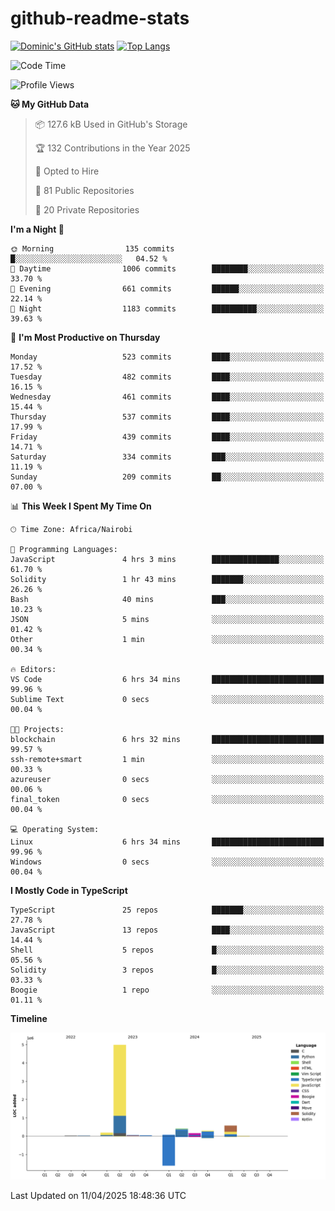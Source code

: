 # github-readme-stats
[![Dominic's GitHub stats](https://github-readme-stats.vercel.app/api?username=Domengo&show_icons=true)](https://github.com/anuraghazra/github-readme-stats)
[![Top Langs](https://github-readme-stats.vercel.app/api/top-langs/?username=Domengo&show_icons=true)](https://github.com/Domengo/github-readme-stats)

<!--START_SECTION:waka-->
![Code Time](http://img.shields.io/badge/Code%20Time-1%2C075%20hrs%2033%20mins-blue)

![Profile Views](http://img.shields.io/badge/Profile%20Views-0-blue)

**🐱 My GitHub Data** 

> 📦 127.6 kB Used in GitHub's Storage 
 > 
> 🏆 132 Contributions in the Year 2025
 > 
> 💼 Opted to Hire
 > 
> 📜 81 Public Repositories 
 > 
> 🔑 20 Private Repositories 
 > 
**I'm a Night 🦉** 

```text
🌞 Morning                135 commits         █░░░░░░░░░░░░░░░░░░░░░░░░   04.52 % 
🌆 Daytime                1006 commits        ████████░░░░░░░░░░░░░░░░░   33.70 % 
🌃 Evening                661 commits         ██████░░░░░░░░░░░░░░░░░░░   22.14 % 
🌙 Night                  1183 commits        ██████████░░░░░░░░░░░░░░░   39.63 % 
```
📅 **I'm Most Productive on Thursday** 

```text
Monday                   523 commits         ████░░░░░░░░░░░░░░░░░░░░░   17.52 % 
Tuesday                  482 commits         ████░░░░░░░░░░░░░░░░░░░░░   16.15 % 
Wednesday                461 commits         ████░░░░░░░░░░░░░░░░░░░░░   15.44 % 
Thursday                 537 commits         ████░░░░░░░░░░░░░░░░░░░░░   17.99 % 
Friday                   439 commits         ████░░░░░░░░░░░░░░░░░░░░░   14.71 % 
Saturday                 334 commits         ███░░░░░░░░░░░░░░░░░░░░░░   11.19 % 
Sunday                   209 commits         ██░░░░░░░░░░░░░░░░░░░░░░░   07.00 % 
```


📊 **This Week I Spent My Time On** 

```text
🕑︎ Time Zone: Africa/Nairobi

💬 Programming Languages: 
JavaScript               4 hrs 3 mins        ███████████████░░░░░░░░░░   61.70 % 
Solidity                 1 hr 43 mins        ███████░░░░░░░░░░░░░░░░░░   26.26 % 
Bash                     40 mins             ███░░░░░░░░░░░░░░░░░░░░░░   10.23 % 
JSON                     5 mins              ░░░░░░░░░░░░░░░░░░░░░░░░░   01.42 % 
Other                    1 min               ░░░░░░░░░░░░░░░░░░░░░░░░░   00.34 % 

🔥 Editors: 
VS Code                  6 hrs 34 mins       █████████████████████████   99.96 % 
Sublime Text             0 secs              ░░░░░░░░░░░░░░░░░░░░░░░░░   00.04 % 

🐱‍💻 Projects: 
blockchain               6 hrs 32 mins       █████████████████████████   99.57 % 
ssh-remote+smart         1 min               ░░░░░░░░░░░░░░░░░░░░░░░░░   00.33 % 
azureuser                0 secs              ░░░░░░░░░░░░░░░░░░░░░░░░░   00.06 % 
final_token              0 secs              ░░░░░░░░░░░░░░░░░░░░░░░░░   00.04 % 

💻 Operating System: 
Linux                    6 hrs 34 mins       █████████████████████████   99.96 % 
Windows                  0 secs              ░░░░░░░░░░░░░░░░░░░░░░░░░   00.04 % 
```

**I Mostly Code in TypeScript** 

```text
TypeScript               25 repos            ███████░░░░░░░░░░░░░░░░░░   27.78 % 
JavaScript               13 repos            ████░░░░░░░░░░░░░░░░░░░░░   14.44 % 
Shell                    5 repos             █░░░░░░░░░░░░░░░░░░░░░░░░   05.56 % 
Solidity                 3 repos             █░░░░░░░░░░░░░░░░░░░░░░░░   03.33 % 
Boogie                   1 repo              ░░░░░░░░░░░░░░░░░░░░░░░░░   01.11 % 
```



**Timeline**

![Lines of Code chart](https://raw.githubusercontent.com/Domengo/Domengo/main/assets/bar_graph.png)


 Last Updated on 11/04/2025 18:48:36 UTC
<!--END_SECTION:waka-->


